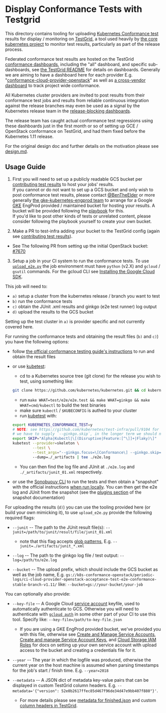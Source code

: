 # Display Conformance Tests with Testgrid

This directory contains tooling for uploading [Kubernetes Conformance test](https://github.com/cncf/k8s-conformance) results for display / monitoring on [TestGrid](../README.md), a tool used heavily by [the core kubernetes project](https://github.com/kubernetes/kubernetes) to monitor test results, particularly as part of the release process.

Federated conformance test results are hosted on the TestGrid [conformance dashboards](https://k8s-testgrid.appspot.com/conformance-all), including the "all" dashboard, and specific sub-dashboards, see [the TestGrid README](../README.md#dashboards) for details on dashboards. Generally we are aiming to have a dashboard here for each provider E.g. "[conformance-cloud-provider-openstack](https://k8s-testgrid.appspot.com/conformance-cloud-provider-openstack)" as well as [a cross-vendor dashboard](https://k8s-testgrid.appspot.com/conformance-all) to track project wide conformance. 

All Kubernetes cluster providers are invited to post results from their conformance test jobs and results from reliable continuous integration against the release branches may even be used as a signal by the Kubernetes release team in the [release-blocking dashboards](https://k8s-testgrid.appspot.com/sig-release-master-blocking).

The release team has caught actual conformance test regressions using these dashboards just in the first month or so of setting up GCE / OpenStack conformance on TestGrid, and had them fixed before the Kubernetes 1.11 release.

For the original design doc and further details on the motivation please see [design.md](./design.md).

## Usage Guide

1. First you will need to set up a publicly readable GCS bucket per [contributing test results](https://github.com/kubernetes/test-infra/blob/master/docs/contributing-test-results.md#contributing-test-results) to host your jobs' results.  
If you cannot or do not want to set up a GCS bucket and only wish to post conformance test results, please contact [@BenTheElder](https://github.com/BenTheElder) or more generally [the gke-kubernetes-engprod team](mailto:gke-kubernetes-engprod@google.com) to arrange for a Google [GKE](https://cloud.google.com/kubernetes-engine/) EngProd provided / maintained bucket for hosting your results. A bucket will be provided following the [playbook](./creating-a-bucket.md) for this.  
If you'd like to post other kinds of tests or unrelated content, please consider following the playbook yourself to create your own bucket.

2. Make a PR to test-infra adding your bucket to the TestGrid config (again see [contributing test results](https://github.com/kubernetes/test-infra/blob/master/docs/contributing-test-results.md#contributing-test-results)).

- See The following PR from setting up the initial OpenStack bucket: [#7670](https://github.com/kubernetes/test-infra/pull/7670) 

3. Setup a job in your CI system to run the conformance tests. To use [`upload_e2e.py`](./upload_e2e.py) the job environment must have `python` (v2.X) and `gcloud` / `gsutil` commands. For the gcloud CLI see [Installing the Google Cloud SDK](https://cloud.google.com/sdk/downloads).

This job will need to:
   - `a)` setup a cluster from the kubernetes release / branch you want to test
   - `b)` run the conformance tests
   - `c)` obtain the JUnit .xml results and ginkgo (e2e test runner) log output
   - `d)` upload the results to the GCS bucket

Setting up the test cluster in `a)` is provider specific and not currently covered here.

For running the conformance tests and obtaining the result files (`b)` and `c)`) you have the following options:

 - follow [the official conformance testing guide's instructions](https://github.com/cncf/k8s-conformance/blob/master/instructions.md#running) to run and obtain the result files

 - or use [kubetest](https://github.com/kubernetes/test-infra/tree/master/kubetest):
   - cd to a Kubernetes source tree (git clone) for the release you wish to test, using something like:  
   ```sh
   git clone https://github.com/kubernetes/kubernetes.git && cd kubernetes && git checkout release-1.11
   ```
   - run `make WHAT=test/e2e/e2e.test && make WHAT=ginkgo && make WHAT=cmd/kubectl` to build the test binaries
   - make sure `kubectl` / `$KUBECONFIG` is authed to your cluster
   - run [kubetest](https://github.com/kubernetes/test-infra/tree/master/kubetest) with:
    ```sh
    export KUBERNETES_CONFORMANCE_TEST=y
    # NOTE: see https://github.com/kubernetes/test-infra/pull/9104 for why 
    # we have to supply `--ginkgo.skip`, in the longer term we should not do this.
    export SKIP="Alpha|Kubectl|\[(Disruptive|Feature:[^\]]+|Flaky)\]"
    kubetest --provider=skeleton \
             --test \
             --test_args="--ginkgo.focus=\[Conformance\] --ginkgo.skip=${SKIP}" \ 
             --dump=./_artifacts | tee ./e2e.log
    ```
   - You can then find the log file and JUnit at `./e2e.log` and `./_artifacts/junit_01.xml` respectively.

 - or use the [Sonobuouy CLI](https://github.com/heptio/sonobuoy#using-the-cli) to run the tests and then obtain a "snapshot" with the official instructions [when run locally](https://github.com/heptio/sonobuoy#download-and-run). You can then get the e2e log and JUnit from the snapshot (see the [plugins section](https://github.com/heptio/sonobuoy/blob/master/docs/snapshot.md#plugins) of the snapshot documentation)

For uploading the results (`d)`) you can use the tooling provided here (or build your own mimicking it), to use `upload_e2e.py` provide the following required flags:
- `--junit` -- The path to the JUnit result file(s): `--junit=/path/to/junit/result/file/junit_01.xml`
  - note that this flag accepts [glob patterns](https://en.wikipedia.org/wiki/Glob_(programming)), E.g. `--junit=./artifacts/junit_*.xml`

- `--log` -- The path to the ginkgo log file / test output:
 `--log=/path/to/e2e.log`

- `--bucket` -- The upload prefix, which should include the GCS bucket as well as the job name, E.g. `gs://k8s-conformance-openstack/periodic-logs/ci-cloud-provider-openstack-acceptance-test-e2e-conformance-stable-branch-v1.11/` like: `--bucket=gs://your-bucket/your-job`

You can optionally also provide:  
- `--key-file` -- A Google Cloud [service account](https://cloud.google.com/iam/docs/service-accounts) keyfile, used to automatically authenticate to GCS. Otherwise you will need to authenticate with [`gcloud auth`](https://cloud.google.com/sdk/gcloud/reference/auth/) in some other part of your CI to use this tool.
Specify like:
`--key-file=/path/to-key-file.json`
  - If you are using a GKE EngProd provided bucket, we've provided you with this file, otherwise see [Create and Manage Service Accounts](https://cloud.google.com/iam/docs/managing-service-accounts), [Create and manage Service Account Keys](https://cloud.google.com/iam/docs/creating-managing-service-account-keys), and [Cloud Storage IAM Roles](https://cloud.google.com/storage/docs/access-control/iam-roles) for docs on setting up your own service account with upload access to the bucket and creating a credentials file for it.

- `--year` -- The year in which the logfile was produced, otherwise the current year on the host machine is assumed when parsing timestamps for the job's start / finish time. E.g. `--year=2018`

- `--metadata` -- A JSON dict of metadata key-value pairs that can be displayed in custom TestGrid column headers. E.g. `--metadata='{"version": 52e0b2617ffec85d467f96de34d47e9bb407f880"}'`. 
  - For more details please see [metadata for finished.json](https://github.com/kubernetes/test-infra/tree/master/gubernator#job-artifact-gcs-layout) and custom [column headers in TestGrid](https://github.com/kubernetes/test-infra/blob/master/testgrid/README.md#column-headers). 

